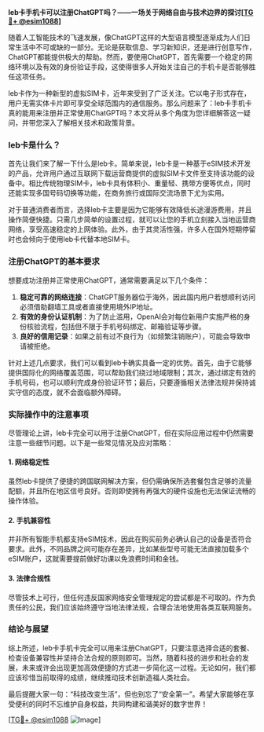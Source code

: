 **leb卡手机卡可以注册ChatGPT吗？——一场关于网络自由与技术边界的探讨[[TG💪+ @esim1088](https://t.me/s/esim1088)]**

随着人工智能技术的飞速发展，像ChatGPT这样的大型语言模型逐渐成为人们日常生活中不可或缺的一部分。无论是获取信息、学习新知识，还是进行创意写作，ChatGPT都能提供极大的帮助。然而，要使用ChatGPT，首先需要一个稳定的网络环境以及有效的身份验证手段，这使得很多人开始关注自己的手机卡是否能够胜任这项任务。

leb卡作为一种新型的虚拟SIM卡，近年来受到了广泛关注。它以电子形式存在，用户无需实体卡片即可享受全球范围内的通信服务。那么问题来了：leb卡手机卡真的能用来注册并正常使用ChatGPT吗？本文将从多个角度为您详细解答这一疑问，并带您深入了解相关技术和政策背景。

### leb卡是什么？

首先让我们来了解一下什么是leb卡。简单来说，leb卡是一种基于eSIM技术开发的产品，允许用户通过互联网下载运营商提供的虚拟SIM卡文件至支持该功能的设备中。相比传统物理SIM卡，leb卡具有体积小、重量轻、携带方便等优点，同时还能实现多国号码切换等功能，在商务旅行或国际交流场景下尤为实用。

对于普通消费者而言，选择leb卡主要是因为它能够有效降低长途漫游费用，并且操作简便快捷。只需几步简单的设置过程，就可以让您的手机立刻接入当地运营商网络，享受高速稳定的上网体验。此外，由于其灵活性强，许多人在国外短期停留时也会倾向于使用leb卡代替本地SIM卡。

### 注册ChatGPT的基本要求

想要成功注册并正常使用ChatGPT，通常需要满足以下几个条件：

1. **稳定可靠的网络连接**：ChatGPT服务器位于海外，因此国内用户若想顺利访问必须借助翻墙工具或者直接使用境外IP地址。
2. **有效的身份认证机制**：为了防止滥用，OpenAI会对每位新用户实施严格的身份核验流程，包括但不限于手机号码绑定、邮箱验证等步骤。
3. **良好的信用记录**：如果之前有过不良行为（如频繁注销账户），可能会导致申请被拒绝。

针对上述几点要求，我们可以看到leb卡确实具备一定的优势。首先，由于它能够提供国际化的网络覆盖范围，可以帮助我们绕过地域限制；其次，通过绑定有效的手机号码，也可以顺利完成身份验证环节；最后，只要遵循相关法律法规并保持诚实守信的态度，就不会面临额外障碍。

### 实际操作中的注意事项

尽管理论上讲，leb卡完全可以用于注册ChatGPT，但在实际应用过程中仍然需要注意一些细节问题。以下是一些常见情况及应对策略：

#### 1. 网络稳定性
虽然leb卡提供了便捷的跨国联网解决方案，但仍需确保所选套餐包含足够的流量配额，并且所在地区信号良好。否则即使拥有再强大的硬件设施也无法保证流畅的操作体验。

#### 2. 手机兼容性
并非所有智能手机都支持eSIM技术，因此在购买前务必确认自己的设备是否符合要求。此外，不同品牌之间可能存在差异，比如某些型号可能无法直接加载多个eSIM账户，这就需要提前做好功课以免浪费时间和金钱。

#### 3. 法律合规性
尽管技术上可行，但任何违反国家网络安全管理规定的尝试都是不可取的。作为负责任的公民，我们应该始终遵守当地法律法规，合理合法地使用各类互联网服务。

### 结论与展望

综上所述，leb卡手机卡完全可以用来注册ChatGPT，只要注意选择合适的套餐、检查设备兼容性并坚持合法合规的原则即可。当然，随着科技的进步和社会的发展，未来或许会出现更加高效便捷的方式进一步简化这一过程。无论如何，我们都应该珍惜当前取得的成绩，继续推动技术创新造福人类社会。

最后提醒大家一句：“科技改变生活”，但也别忘了“安全第一”。希望大家能够在享受便利的同时不忘维护自身权益，共同构建和谐美好的数字世界！

[[TG💪+ @esim1088](https://t.me/s/esim1088) ![Image](https://i.postimg.cc/4NQfJmqS/Snipaste-2025-05-13-00-14-12.png)]